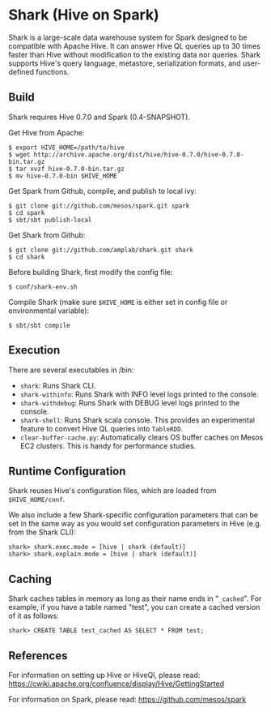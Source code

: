 # Shark (Hive on Spark)

Shark is a large-scale data warehouse system for Spark designed to be compatible with
Apache Hive. It can answer Hive QL queries up to 30 times faster than Hive without
modification to the existing data nor queries. Shark supports Hive's query language,
metastore, serialization formats, and user-defined functions.


## Build

Shark requires Hive 0.7.0 and Spark (0.4-SNAPSHOT).

Get Hive from Apache:

    $ export HIVE_HOME=/path/to/hive
    $ wget http://archive.apache.org/dist/hive/hive-0.7.0/hive-0.7.0-bin.tar.gz
    $ tar xvzf hive-0.7.0-bin.tar.gz
    $ mv hive-0.7.0-bin $HIVE_HOME

Get Spark from Github, compile, and publish to local ivy:

    $ git clone git://github.com/mesos/spark.git spark 
    $ cd spark 
    $ sbt/sbt publish-local

Get Shark from Github:

    $ git clone git://github.com/amplab/shark.git shark
    $ cd shark

Before building Shark, first modify the config file:

    $ conf/shark-env.sh 

Compile Shark (make sure `$HIVE_HOME` is either set in config file or environmental variable):

    $ sbt/sbt compile


## Execution

There are several executables in /bin:

* `shark`: Runs Shark CLI.
* `shark-withinfo`: Runs Shark with INFO level logs printed to the console.
* `shark-withdebug`: Runs Shark with DEBUG level logs printed to the console.
* `shark-shell`: Runs Shark scala console. This provides an experimental feature
to convert Hive QL queries into `TableRDD`.
* `clear-buffer-cache.py`: Automatically clears OS buffer caches on Mesos EC2
clusters. This is handy for performance studies.


## Runtime Configuration

Shark reuses Hive's configuration files, which are loaded from `$HIVE_HOME/conf`.

We also include a few Shark-specific configuration parameters that can be set
in the same way as you would set configuration parameters in Hive (e.g. from the 
Shark CLI):

    shark> shark.exec.mode = [hive | shark (default)]
    shark> shark.explain.mode = [hive | shark (default)]


## Caching

Shark caches tables in memory as long as their name ends in "`_cached`". For example, 
if you have a table named "test", you can create a cached version of it as follows:

    shark> CREATE TABLE test_cached AS SELECT * FROM test;


References
----------
For information on setting up Hive or HiveQl, please read:
https://cwiki.apache.org/confluence/display/Hive/GettingStarted

For information on Spark, please read:
https://github.com/mesos/spark


